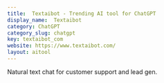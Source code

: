 ```yaml
---
title:  Textaibot - Trending AI tool for ChatGPT
display_name:  Textaibot
category: ChatGPT
category_slug: chatgpt
key: textaibot_com
website: https://www.textaibot.com/
layout: aitool
---
```


Natural text chat for customer support and lead gen.
